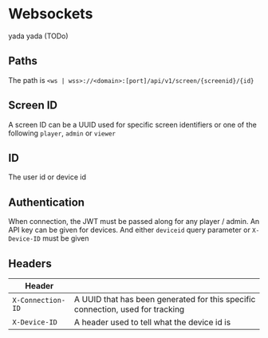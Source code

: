 # Websockets

yada yada (TODo)

## Paths

The path is `<ws | wss>://<domain>:[port]/api/v1/screen/{screenid}/{id}`

## Screen ID

A screen ID can be a UUID used for specific screen identifiers or one of the following `player`, `admin` or `viewer`

## ID

The user id or device id

## Authentication

When connection, the JWT must be passed along for any player / admin.
An API key can be given for devices. And either `deviceid` query parameter or `X-Device-ID` must be given

## Headers

| Header            |                                                                                |
| ----------------- | ------------------------------------------------------------------------------ |
| `X-Connection-ID` | A UUID that has been generated for this specific connection, used for tracking |
| `X-Device-ID`     | A header used to tell what the device id is                                    |
